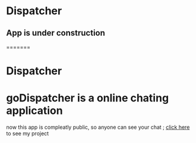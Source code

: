 # Dispatcher
## App is under construction
=======
# Dispatcher
   # goDispatcher is a online chating application

now this app is compleatly public, so anyone can see your chat ;
[click here](https://godispatcher.herokuapp.com/) to see my project

